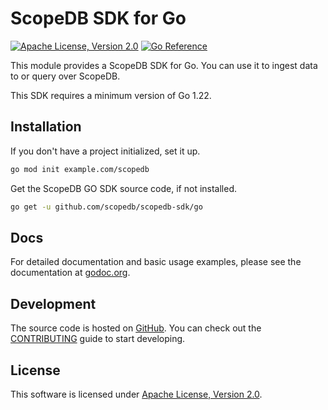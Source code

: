 # ScopeDB SDK for Go

[![Apache License, Version 2.0](https://img.shields.io/:license-Apache%202-brightgreen.svg)](https://www.apache.org/licenses/LICENSE-2.0.txt)
[![Go Reference](https://pkg.go.dev/badge/github.com/scopedb/scopedb-sdk/go.svg)](https://pkg.go.dev/github.com/scopedb/scopedb-sdk/go)

This module provides a ScopeDB SDK for Go. You can use it to ingest data to or query over ScopeDB.

This SDK requires a minimum version of Go 1.22.

## Installation

If you don't have a project initialized, set it up.

```sh
go mod init example.com/scopedb
```

Get the ScopeDB GO SDK source code, if not installed.

```sh
go get -u github.com/scopedb/scopedb-sdk/go
```

## Docs

For detailed documentation and basic usage examples, please see the documentation at [godoc.org](https://godoc.org/github.com/scopedb/scopedb-sdk/go).

## Development

The source code is hosted on [GitHub](https://github.com/scopedb/scopedb-sdk). You can check out the [CONTRIBUTING](CONTRIBUTING.md) guide to start developing.

## License

This software is licensed under [Apache License, Version 2.0](https://www.apache.org/licenses/LICENSE-2.0.txt).
